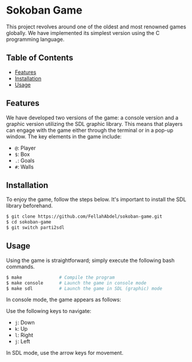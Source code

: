 # Sokoban Game

This project revolves around one of the oldest and most renowned games globally. We have implemented its simplest version using the C programming language.

## Table of Contents

- [Features](#features)
- [Installation](#installation)
- [Usage](#usage)

## Features

We have developed two versions of the game: a console version and a graphic version utilizing the SDL graphic library. This means that players can engage with the game either through the terminal or in a pop-up window. The key elements in the game include:

- `@`: Player
- `$`: Box
- `.`: Goals
- `#`: Walls

## Installation

To enjoy the game, follow the steps below. It's important to install the SDL library beforehand.

```bash
$ git clone https://github.com/FellahAbdel/sokoban-game.git
$ cd sokoban-game
$ git switch parti2sdl
```

## Usage

Using the game is straightforward; simply execute the following bash commands.

```bash
$ make              # Compile the program
$ make console      # Launch the game in console mode
$ make sdl          # Launch the game in SDL (graphic) mode
```

In console mode, the game appears as follows:

Use the following keys to navigate:

- `j`: Down
- `k`: Up
- `l`: Right
- `j`: Left

In SDL mode, use the arrow keys for movement.
